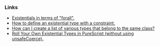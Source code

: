 ### Links
- [Existentials in terms of "forall".](https://wiki.haskell.org/Existential_type#Existentials_in_terms_of_.22forall.22)
- [How to define an existential type with a constraint.](https://discourse.purescript.org/t/how-to-define-an-existential-type-with-a-constraint/518/6)
- [How can I create a list of various types that belong to the same class?](https://discourse.purescript.org/t/how-can-i-create-a-list-of-various-types-that-belong-to-the-same-class/1792/2)
- [Roll Your Own Existential Types in PureScript (without using unsafeCoerce).](https://thimoteus.github.io/posts/2018-09-21-existential-types.html)
